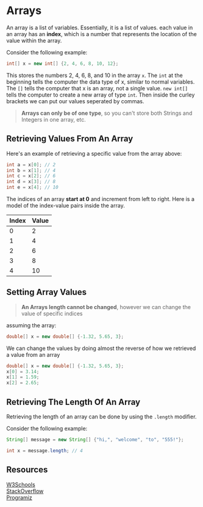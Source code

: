 # Arrays

An array is a list of variables. Essentially, it is a list of values. each value in an array has an **index**, which is a number that represents the location of the value within the array.

Consider the following example:

```java
int[] x = new int[] {2, 4, 6, 8, 10, 12};
```

This stores the numbers 2, 4, 6, 8, and 10 in the array `x`. The `int` at the beginning
tells the computer the data type of x, similar to normal variables. The `[]` tells the computer that x is an array, not a single value.
`new int[]` tells the computer to create a new array of type `int`. Then inside the curley brackets we can put our values seperated by commas.

> **Arrays can only be of one type**, so you can't store both Strings and Integers in one array, etc.

## Retrieving Values From An Array

Here's an example of retrieving a specific value from the array above:

```java
int a = x[0]; // 2
int b = x[1]; // 4
int c = x[2]; // 6
int d = x[3]; // 8
int e = x[4]; // 10
```

The indices of an array **start at 0** and increment from left to right. Here is a model of the index-value pairs inside the array.

| Index | Value |
| ----- | ----- |
| 0     | 2     |
| 1     | 4     |
| 2     | 6     |
| 3     | 8     |
| 4     | 10    |

## Setting Array Values

> **An Arrays length cannot be changed**, however we can change the value of specific indices

assuming the array:

```java
double[] x = new double[] {-1.32, 5.65, 3};
```

We can change the values by doing almost the reverse of how we retrieved a value from an array

```java
double[] x = new double[] {-1.32, 5.65, 3};
x[0] = 3.14;
x[1] = 1.59;
x[2] = 2.65;
```

## Retrieving The Length Of An Array

Retrieving the length of an array can be done by using the `.length` modifier.

Consider the following example:

```java
String[] message = new String[] {"hi,", "welcome", "to", "555!"};

int x = message.length; // 4
```

## Resources

[W3Schools](https://www.w3schools.com/java/java_arrays.asp)\
[StackOverflow](https://stackoverflow.com/questions/5570882/how-to-use-java-util-arrays)\
[Programiz](https://www.programiz.com/java-programming/arrays)
